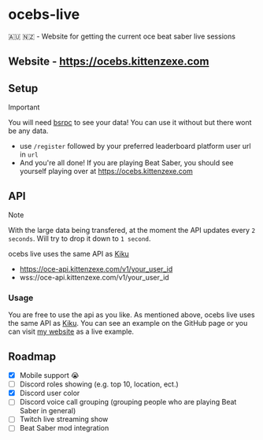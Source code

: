 # ocebs-live

🇦🇺 🇳🇿 - Website for getting the current oce beat saber live sessions

## Website - https://ocebs.kittenzexe.com

## Setup

> [!IMPORTANT]
> You will need [bsrpc](https://github.com/DJDavid98/bsrpc) to see your data! You can use it without but there wont be any data.

- use `/register` followed by your preferred leaderboard platform user url in `url` 
- And you're all done! If you are playing Beat Saber, you should see yourself playing over at https://ocebs.kittenzexe.com

## API

> [!NOTE]
> With the large data being transfered, at the moment the API updates every `2 seconds`. Will try to drop it down to `1 second`.

ocebs live uses the same API as [Kiku](https://github.com/KittenzExe/kiku)

- https://oce-api.kittenzexe.com/v1/your_user_id
- wss://oce-api.kittenzexe.com/v1/your_user_id

### Usage

You are free to use the api as you like. As mentioned above, ocebs live uses the same API as [Kiku](https://github.com/KittenzExe/kiku). You can see an example on the GitHub page or you can visit [my website](https://kittenzexe.com) as a live example.

## Roadmap

- [x] Mobile support 😭
- [ ] Discord roles showing (e.g. top 10, location, ect.)
- [x] Discord user color
- [ ] Discord voice call grouping (grouping people who are playing Beat Saber in general)
- [ ] Twitch live streaming show
- [ ] Beat Saber mod integration
